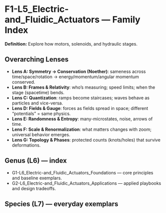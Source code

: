 # F1-L5_Electric-and_Fluidic_Actuators — Family Index
**Definition:** Explore how motors, solenoids, and hydraulic stages.

## Overarching Lenses

- **Lens A: Symmetry -> Conservation (Noether)**: sameness across time/space/rotation → energy/momentum/angular momentum conserved.
- **Lens B: Frames & Relativity**: who’s measuring; speed limits; when the stage (spacetime) bends.
- **Lens C: Quantization**: ramps become staircases; waves behave as particles and vice-versa.
- **Lens D: Fields & Gauge**: forces as fields spread in space; different “potentials” = same physics.
- **Lens E: Randomness & Entropy**: many-microstates, noise, arrows of time.
- **Lens F: Scale & Renormalization**: what matters changes with zoom; universal behavior emerges.
- **Lens G: Topology & Phases**: protected counts (knots/holes) that survive deformations.

## Genus (L6) — index
- G1-L6_Electric-and_Fluidic_Actuators_Foundations — core principles and baseline exemplars.
- G2-L6_Electric-and_Fluidic_Actuators_Applications — applied playbooks and design tradeoffs.

## Species (L7) — everyday exemplars
